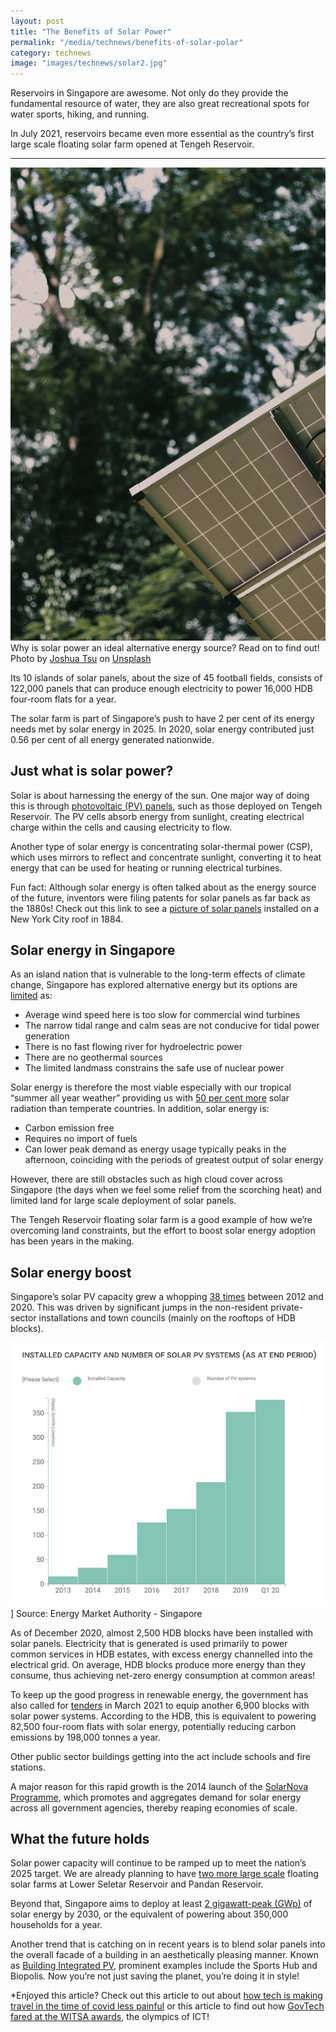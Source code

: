 ```yaml
---
layout: post
title: "The Benefits of Solar Power"
permalink: "/media/technews/benefits-of-solar-polar"
category: technews
image: "images/technews/solar2.jpg"
---
```

Reservoirs in Singapore are awesome. Not only do they provide the fundamental resource of water, they are also great recreational spots for water sports, hiking, and running. 

In July 2021, reservoirs became even more essential as the country’s first large scale floating solar farm opened at Tengeh Reservoir.

---

![Solar panel!](/images/technews/solar2.jpg)
Why is solar power an ideal alternative energy source? Read on to find out! Photo by <a href="https://unsplash.com/@joshdatsu?utm_source=unsplash&utm_medium=referral&utm_content=creditCopyText">Joshua Tsu</a> on <a href="https://unsplash.com/?utm_source=unsplash&utm_medium=referral&utm_content=creditCopyText">Unsplash</a>
  
Its 10 islands of solar panels, about the size of 45 football fields, consists of 122,000 panels that can produce enough electricity to power 16,000 HDB four-room flats for a year. 

The solar farm is part of Singapore’s push to have 2 per cent of its energy needs met by solar energy in 2025. In 2020, solar energy contributed just 0.56 per cent of all energy generated nationwide. 

  
## Just what is solar power? 
Solar is about harnessing the energy of the sun. One major way of doing this is through [photovoltaic (PV) panels](https://www.energy.gov/eere/solar/how-does-solar-work), such as those deployed on Tengeh Reservoir. The PV cells absorb energy from sunlight, creating electrical charge within the cells and causing electricity to flow. 

Another type of solar energy is concentrating solar-thermal power (CSP), which uses mirrors to reflect and concentrate sunlight, converting it to heat energy that can be used for heating or running electrical turbines. 

Fun fact: Although solar energy is often talked about as the energy source of the future, inventors were filing patents for solar panels as far back as the 1880s! Check out this link to see a [picture of solar panels](https://www.smithsonianmag.com/sponsored/brief-history-solar-panels-180972006/) installed on a New York City roof in 1884.

## Solar energy in Singapore 

As an island nation that is vulnerable to the long-term effects of climate change, Singapore has explored alternative energy but its options are [limited](https://www.nccs.gov.sg/singapores-climate-action/singapore-approach-to-alternative-energy/) as:

- Average wind speed here is too slow for commercial wind turbines
- The narrow tidal range and calm seas are not conducive for tidal power generation
- There is no fast flowing river for hydroelectric power
- There are no geothermal sources
- The limited landmass constrains the safe use of nuclear power

Solar energy is therefore the most viable especially with our tropical “summer all year weather” providing us with [50 per cent more](https://www.ema.gov.sg/Solar_Photovoltaic_Systems.aspx) solar radiation than temperate countries. In addition, solar energy is:

- Carbon emission free 
- Requires no import of fuels
- Can lower peak demand as energy usage typically peaks in the afternoon, coinciding with the periods of greatest output of solar energy

However, there are still obstacles such as high cloud cover across Singapore (the days when we feel some relief from the scorching heat) and limited land for large scale deployment of solar panels. 

The Tengeh Reservoir floating solar farm is a good example of how we’re overcoming land constraints, but the effort to boost solar energy adoption has been years in the making. 

## Solar energy boost

Singapore’s solar PV capacity grew a whopping [38 times](https://www.ema.gov.sg/singapore-energy-statistics/Ch06/index6) between 2012 and 2020. This was driven by significant jumps in the non-resident private-sector installations and town councils (mainly on the rooftops of HDB blocks). 

![From EMA!](/images/technews/solar1.png)]
Source: Energy Market Authority - Singapore

As of December 2020, almost 2,500 HDB blocks have been installed with solar panels. Electricity that is generated is used primarily to power common services in HDB estates, with excess energy channelled into the electrical grid. On average, HDB blocks produce more energy than they consume, thus achieving net-zero energy consumption at common areas! 

To keep up the good progress in renewable energy, the government has also called for [tenders](https://www.straitstimes.com/singapore/housing/move-to-install-solar-panels-at-nearly-1200-more-hdb-blocks) in March 2021 to equip another 6,900 blocks with solar power systems. According to the HDB, this is equivalent to powering 82,500 four-room flats with solar energy, potentially reducing carbon emissions by 198,000 tonnes a year. 

Other public sector buildings getting into the act include schools and fire stations. 

A major reason for this rapid growth is the 2014 launch of the [SolarNova Programme](https://www.hdb.gov.sg/cs/infoweb/about-us/our-role/smart-and-sustainable-living/solarnova-page), which promotes and aggregates demand for solar energy across all government agencies, thereby reaping economies of scale.

## What the future holds

Solar power capacity will continue to be ramped up to meet the nation’s 2025 target. We are already planning to have [two more large scale](https://www.straitstimes.com/singapore/environment/pub-eyes-2-large-scale-floating-solar-farms-at-lower-seletar-and-pandan) floating solar farms at Lower Seletar Reservoir and Pandan Reservoir. 

Beyond that, Singapore aims to deploy at least [2 gigawatt-peak (GWp)](https://www.ema.gov.sg/Solar_Photovoltaic_Systems.aspx) of solar energy by 2030, or the equivalent of powering about 350,000 households for a year.  

Another trend that is catching on in recent years is to blend solar panels into the overall facade of a building in an aesthetically pleasing manner. Known as [Building Integrated PV](https://bipv.sg/singapore/), prominent examples include the Sports Hub and Biopolis. Now you’re not just saving the planet, you’re doing it in style!


*Enjoyed this article? Check out this article to out about [how tech is making travel in the time of covid less painful](https://www.tech.gov.sg/media/technews/travel-in-the-time-of-covid) or this article to find out how [GovTech fared at the WITSA awards](https://www.tech.gov.sg/media/technews/witsa-awards), the olympics of ICT! 



